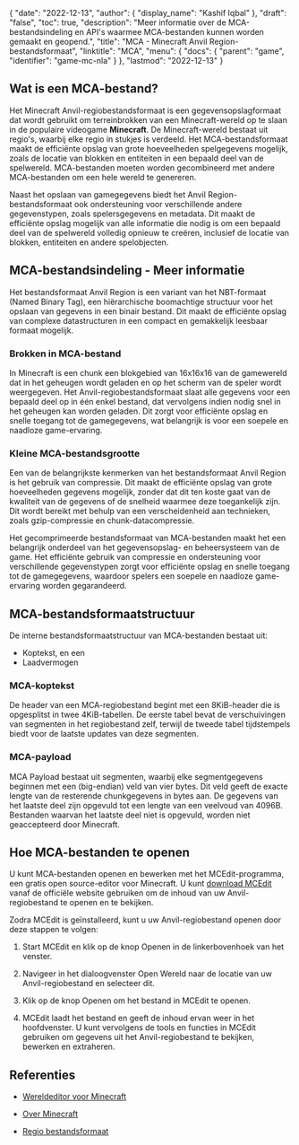 {
  "date": "2022-12-13",
  "author": {
    "display_name": "Kashif Iqbal"
},
  "draft": "false",
  "toc": true,
  "description": "Meer informatie over de MCA-bestandsindeling en API's waarmee MCA-bestanden kunnen worden gemaakt en geopend.",
  "title": "MCA - Minecraft Anvil Region-bestandsformaat",
  "linktitle": "MCA",
  "menu": {
    "docs": {
      "parent": "game",
      "identifier": "game-mc-nla"
}
},
  "lastmod": "2022-12-13"
}

## Wat is een MCA-bestand?

Het Minecraft Anvil-regiobestandsformaat is een gegevensopslagformaat dat wordt gebruikt om terreinbrokken van een Minecraft-wereld op te slaan in de populaire videogame **Minecraft**. De Minecraft-wereld bestaat uit regio's, waarbij elke regio in stukjes is verdeeld. Het MCA-bestandsformaat maakt de efficiënte opslag van grote hoeveelheden spelgegevens mogelijk, zoals de locatie van blokken en entiteiten in een bepaald deel van de spelwereld. MCA-bestanden moeten worden gecombineerd met andere MCA-bestanden om een hele wereld te genereren.

Naast het opslaan van gamegegevens biedt het Anvil Region-bestandsformaat ook ondersteuning voor verschillende andere gegevenstypen, zoals spelersgegevens en metadata. Dit maakt de efficiënte opslag mogelijk van alle informatie die nodig is om een bepaald deel van de spelwereld volledig opnieuw te creëren, inclusief de locatie van blokken, entiteiten en andere spelobjecten.

## MCA-bestandsindeling - Meer informatie

Het bestandsformaat Anvil Region is een variant van het NBT-formaat (Named Binary Tag), een hiërarchische boomachtige structuur voor het opslaan van gegevens in een binair bestand. Dit maakt de efficiënte opslag van complexe datastructuren in een compact en gemakkelijk leesbaar formaat mogelijk.

### Brokken in MCA-bestand

In Minecraft is een chunk een blokgebied van 16x16x16 van de gamewereld dat in het geheugen wordt geladen en op het scherm van de speler wordt weergegeven. Het Anvil-regiobestandsformaat slaat alle gegevens voor een bepaald deel op in één enkel bestand, dat vervolgens indien nodig snel in het geheugen kan worden geladen. Dit zorgt voor efficiënte opslag en snelle toegang tot de gamegegevens, wat belangrijk is voor een soepele en naadloze game-ervaring.

### Kleine MCA-bestandsgrootte

Een van de belangrijkste kenmerken van het bestandsformaat Anvil Region is het gebruik van compressie. Dit maakt de efficiënte opslag van grote hoeveelheden gegevens mogelijk, zonder dat dit ten koste gaat van de kwaliteit van de gegevens of de snelheid waarmee deze toegankelijk zijn. Dit wordt bereikt met behulp van een verscheidenheid aan technieken, zoals gzip-compressie en chunk-datacompressie.

Het gecomprimeerde bestandsformaat van MCA-bestanden maakt het een belangrijk onderdeel van het gegevensopslag- en beheersysteem van de game. Het efficiënte gebruik van compressie en ondersteuning voor verschillende gegevenstypen zorgt voor efficiënte opslag en snelle toegang tot de gamegegevens, waardoor spelers een soepele en naadloze game-ervaring worden gegarandeerd.

## MCA-bestandsformaatstructuur

De interne bestandsformaatstructuur van MCA-bestanden bestaat uit:
 * Koptekst, en een
 * Laadvermogen

### MCA-koptekst

De header van een MCA-regiobestand begint met een 8KiB-header die is opgesplitst in twee 4KiB-tabellen. De eerste tabel bevat de verschuivingen van segmenten in het regiobestand zelf, terwijl de tweede tabel tijdstempels biedt voor de laatste updates van deze segmenten.

### MCA-payload

MCA Payload bestaat uit segmenten, waarbij elke segmentgegevens beginnen met een (big-endian) veld van vier bytes. Dit veld geeft de exacte lengte van de resterende chunkgegevens in bytes aan. De gegevens van het laatste deel zijn opgevuld tot een lengte van een veelvoud van 4096B. Bestanden waarvan het laatste deel niet is opgevuld, worden niet geaccepteerd door Minecraft.

## Hoe MCA-bestanden te openen

U kunt MCA-bestanden openen en bewerken met het MCEdit-programma, een gratis open source-editor voor Minecraft. U kunt [download MCEdit](https://www.mcedit.net/) vanaf de officiële website gebruiken om de inhoud van uw Anvil-regiobestand te openen en te bekijken.

Zodra MCEdit is geïnstalleerd, kunt u uw Anvil-regiobestand openen door deze stappen te volgen:

 1. Start MCEdit en klik op de knop Openen in de linkerbovenhoek van het venster.

 1. Navigeer in het dialoogvenster Open Wereld naar de locatie van uw Anvil-regiobestand en selecteer dit.

 1. Klik op de knop Openen om het bestand in MCEdit te openen.

 1. MCEdit laadt het bestand en geeft de inhoud ervan weer in het hoofdvenster. U kunt vervolgens de tools en functies in MCEdit gebruiken om gegevens uit het Anvil-regiobestand te bekijken, bewerken en extraheren.

## Referenties

* [Wereldeditor voor Minecraft](https://www.mcedit.net/)

* [Over Minecraft](https://www.minecraft.net/)

* [Regio bestandsformaat](https://minecraft.wiki/w/Region_file_format)


